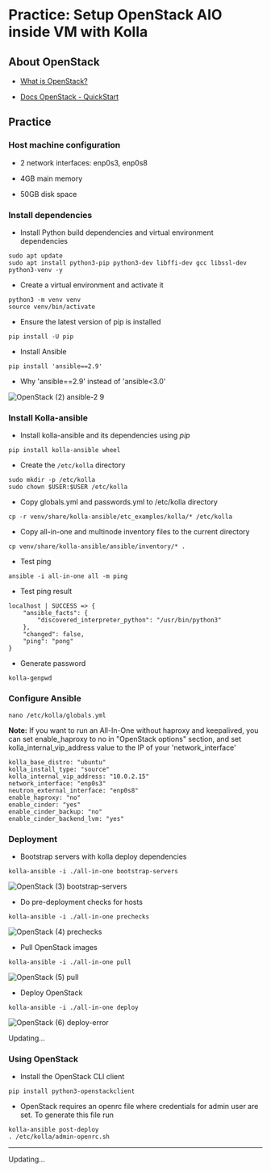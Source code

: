 # Practice: Setup OpenStack AIO inside VM with Kolla

## About OpenStack

- [What is OpenStack?](https://www.openstack.org/software/)

- [Docs OpenStack - QuickStart](https://docs.openstack.org/kolla-ansible/latest/user/quickstart.html)

## Practice

### Host machine configuration

- 2 network interfaces: enp0s3, enp0s8

- 4GB main memory

- 50GB disk space

### Install dependencies

- Install Python build dependencies and virtual environment dependencies

```console
sudo apt update
sudo apt install python3-pip python3-dev libffi-dev gcc libssl-dev python3-venv -y
```

- Create a virtual environment and activate it

```console
python3 -m venv venv
source venv/bin/activate
```

- Ensure the latest version of pip is installed

```console
pip install -U pip
```

- Install Ansible

```console
pip install 'ansible==2.9'
```

- Why 'ansible==2.9' instead of 'ansible<3.0'

![OpenStack (2) ansible-2 9](https://user-images.githubusercontent.com/48465162/119988322-2d6b6000-bff0-11eb-9665-1e18c174e732.png)

### Install Kolla-ansible

- Install kolla-ansible and its dependencies using *pip*

```console
pip install kolla-ansible wheel
```

- Create the `/etc/kolla` directory

```console
sudo mkdir -p /etc/kolla
sudo chown $USER:$USER /etc/kolla
```

- Copy globals.yml and passwords.yml to /etc/kolla directory

```console
cp -r venv/share/kolla-ansible/etc_examples/kolla/* /etc/kolla
```

- Copy all-in-one and multinode inventory files to the current directory

```console
cp venv/share/kolla-ansible/ansible/inventory/* .
```

- Test ping

```console
ansible -i all-in-one all -m ping
```

- Test ping result

```console
localhost | SUCCESS => {
    "ansible_facts": {
        "discovered_interpreter_python": "/usr/bin/python3"
    },
    "changed": false,
    "ping": "pong"
}
```

- Generate password

```console
kolla-genpwd
```

### Configure Ansible

```console
nano /etc/kolla/globals.yml
```

**Note:** If you want to run an All-In-One without haproxy and keepalived, you can set enable_haproxy to no in "OpenStack options" section, and set kolla_internal_vip_address value to the IP of your 'network_interface'

```console
kolla_base_distro: "ubuntu"
kolla_install_type: "source"
kolla_internal_vip_address: "10.0.2.15"
network_interface: "enp0s3"
neutron_external_interface: "enp0s8"
enable_haproxy: "no"
enable_cinder: "yes"
enable_cinder_backup: "no"
enable_cinder_backend_lvm: "yes"
```

### Deployment

- Bootstrap servers with kolla deploy dependencies

```console
kolla-ansible -i ./all-in-one bootstrap-servers
```

![OpenStack (3) bootstrap-servers](https://user-images.githubusercontent.com/48465162/119988362-3b20e580-bff0-11eb-93d8-c13b7639c931.png)

- Do pre-deployment checks for hosts

```console
kolla-ansible -i ./all-in-one prechecks
```

![OpenStack (4) prechecks](https://user-images.githubusercontent.com/48465162/119988385-4411b700-bff0-11eb-979b-d9e29f899cd7.png)

- Pull OpenStack images

```console
kolla-ansible -i ./all-in-one pull
```

![OpenStack (5) pull](https://user-images.githubusercontent.com/48465162/119988408-4a079800-bff0-11eb-9908-522724d91aa9.png)

- Deploy OpenStack

```console
kolla-ansible -i ./all-in-one deploy
```

![OpenStack (6) deploy-error](https://user-images.githubusercontent.com/48465162/120033430-bc469f80-c025-11eb-9ca7-3d7cb7793716.png)

Updating...

### Using OpenStack

- Install the OpenStack CLI client

```console
pip install python3-openstackclient
```

- OpenStack requires an openrc file where credentials for admin user are set. To generate this file run

```console
kolla-ansible post-deploy
. /etc/kolla/admin-openrc.sh
```

---
Updating...
